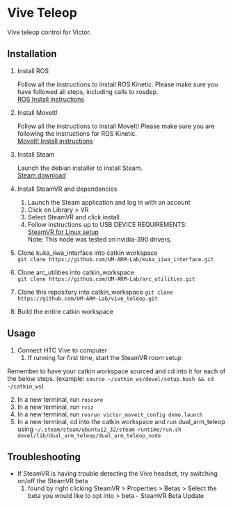 # Vive Teleop
Vive teleop control for Victor.

## Installation
1. Install ROS

   Follow all the instructions to install ROS Kinetic. Please make sure you have followed all steps, including calls to rosdep.  
   [ROS Install Instructions](http://wiki.ros.org/kinetic/Installation/Ubuntu) 

2. Install MoveIt!

   Follow all the instructions to install MoveIt! Please make sure you are following the instructions for ROS Kinetic.  
   [MoveIt! Install instructions](http://moveit.ros.org/install/)

3. Install Steam

   Launch the debian installer to install Steam.  
   [Steam download](https://store.steampowered.com/about/)

4. Install SteamVR and dependencies

   1. Launch the Steam application and log in with an account
   2. Click on Library > VR
   3. Select SteamVR and click install
   4. Follow instructions up to USB DEVICE REQUIREMENTS:  
   [SteamVR for Linux setup](https://github.com/ValveSoftware/SteamVR-for-Linux)  
   Note: This node was tested on nvidia-390 drivers.
   
3. Clone kuka_iiwa_interface into catkin workspace  
   `git clone https://github.com/UM-ARM-Lab/kuka_iiwa_interface.git`  
4. Clone arc_utilities into catkin_workspace  
   `git clone https://github.com/UM-ARM-Lab/arc_utilities.git`  
5. Clone this repository into catkin_workspace
   `git clone https://github.com/UM-ARM-Lab/vive_teleop.git`  
9. Build the entire catkin workspace

## Usage
1. Connect HTC Vive to computer
   1. If running for first time, start the SteamVR room setup 

Remember to have your catkin workspace sourced and cd into it for each of the below steps. (example: `source ~/catkin_ws/devel/setup.bash && cd ~/catkin_ws`)

2. In a new terminal, run `roscore`
3. In a new terminal, run `rviz`
4. In a new terminal, run `rosrun victor_moveit_config demo.launch`
5. In a new terminal, cd into the catkin workspace and run dual_arm_teleop using 
`~/.steam/steam/ubuntu12_32/steam-runtime/run.sh devel/lib/dual_arm_teleop/dual_arm_teleop_node`

## Troubleshooting
* If SteamVR is having trouble detecting the Vive headset, try switching on/off the SteamVR beta
   1. found by right clicking SteamVR > Properties > Betas >  Select the beta you would like to opt into > beta - SteamVR Beta Update
